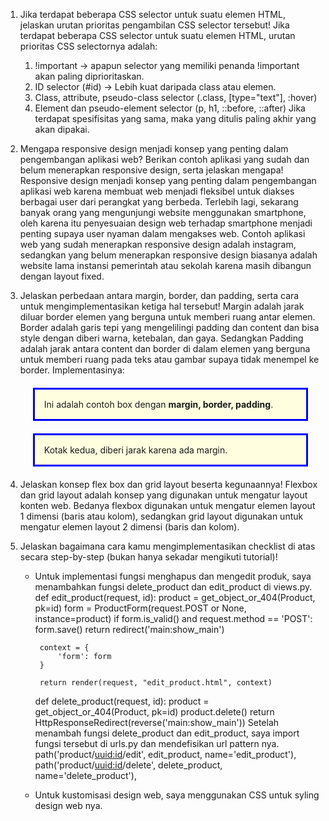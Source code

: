 1. Jika terdapat beberapa CSS selector untuk suatu elemen HTML, jelaskan urutan prioritas pengambilan CSS selector tersebut!
   Jika terdapat beberapa CSS selector untuk suatu elemen HTML, urutan prioritas CSS selectornya adalah:
   1. !important -> apapun selector yang memiliki penanda !important akan paling diprioritaskan.
   2. ID selector (#id) -> Lebih kuat daripada class atau elemen.
   3. Class, attribute, pseudo-class selector (.class, [type="text"], :hover)
   4. Element dan pseudo-element selector (p, h1, ::before, ::after)
   Jika terdapat spesifisitas yang sama, maka yang ditulis paling akhir yang akan dipakai.

2. Mengapa responsive design menjadi konsep yang penting dalam pengembangan aplikasi web? Berikan contoh aplikasi yang sudah dan belum menerapkan responsive design,
   serta jelaskan mengapa!
   Responsive design menjadi konsep yang penting dalam pengembangan aplikasi web karena membuat web menjadi fleksibel untuk diakses berbagai user dari perangkat yang
   berbeda. Terlebih lagi, sekarang banyak orang yang mengunjungi website menggunakan smartphone, oleh karena itu penyesuaian design web terhadap smartphone menjadi
   penting supaya user nyaman dalam mengakses web. Contoh aplikasi web yang sudah menerapkan responsive design adalah instagram, sedangkan yang belum menerapkan
   responsive design biasanya adalah website lama instansi pemerintah atau sekolah karena masih dibangun dengan layout fixed.

3. Jelaskan perbedaan antara margin, border, dan padding, serta cara untuk mengimplementasikan ketiga hal tersebut!
   Margin adalah jarak diluar border elemen yang berguna untuk memberi ruang antar elemen. Border adalah garis tepi yang mengelilingi padding dan content dan bisa
   style dengan diberi warna, ketebalan, dan gaya. Sedangkan Padding adalah jarak antara content dan border di dalam elemen yang berguna untuk memberi ruang pada
   teks atau gambar supaya tidak menempel ke border. Implementasinya:
   <!DOCTYPE html>
   <html>
   <head>
   <style>
   .box {
     margin: 20px;             
     border: 3px solid blue;    
     padding: 15px;             
     background-color: lightyellow;
   }
   </style>
   </head>
   <body>
   
   <div class="box">
     Ini adalah contoh box dengan <b>margin, border, padding</b>.
   </div>
   
   <div class="box">
     Kotak kedua, diberi jarak karena ada margin.
   </div>
   
   </body>
   </html>

4.  Jelaskan konsep flex box dan grid layout beserta kegunaannya!
    Flexbox dan grid layout adalah konsep yang digunakan untuk mengatur layout konten web. Bedanya flexbox digunakan untuk mengatur elemen layout 1 dimensi (baris
    atau kolom), sedangkan grid layout digunakan untuk mengatur elemen layout 2 dimensi (baris dan kolom).

5. Jelaskan bagaimana cara kamu mengimplementasikan checklist di atas secara step-by-step (bukan hanya sekadar mengikuti tutorial)!
   - Untuk implementasi fungsi menghapus dan mengedit produk, saya menambahkan fungsi delete_product dan edit_product di views.py.
      def edit_product(request, id):
          product = get_object_or_404(Product, pk=id)
          form = ProductForm(request.POST or None, instance=product)
          if form.is_valid() and request.method == 'POST':
              form.save()
              return redirect('main:show_main')
      
          context = {
              'form': form
          }
      
          return render(request, "edit_product.html", context)
      
      def delete_product(request, id):
          product = get_object_or_404(Product, pk=id)
          product.delete()
          return HttpResponseRedirect(reverse('main:show_main'))
     Setelah menambah fungsi delete_product dan edit_product, saya import fungsi tersebut di urls.py dan mendefisikan url pattern nya.
      path('product/<uuid:id>/edit', edit_product, name='edit_product'),
      path('product/<uuid:id>/delete', delete_product, name='delete_product'),
   - Untuk kustomisasi design web, saya menggunakan CSS untuk syling design web nya.
